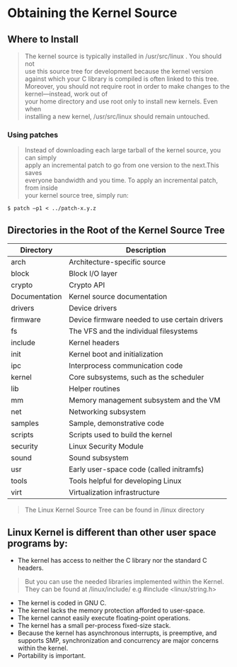 # Obtaining the Kernel Source                                                     

## Where to Install
> The kernel source is typically installed in /usr/src/linux . You should not      
> use this source tree for development because the kernel version against which 
> your C library is compiled is often linked to this tree. Moreover, you should 
> not require root in order to make changes to the kernel—instead, work out of  
> your home directory and use root only to install new kernels. Even when       
> installing a new kernel, /usr/src/linux should remain untouched.                 
                                                                                   
### Using patches                                                                  
> Instead of downloading each large tarball of the kernel source, you can simply   
> apply an incremental patch to go from one version to the next.This saves      
> everyone bandwidth and you time. To apply an incremental patch, from inside      
> your kernel source tree, simply run:                                          
```                                                                                
$ patch –p1 < ../patch-x.y.z  
```
## Directories in the Root of the Kernel Source Tree

Directory | Description
---------- | ----------
arch | Architecture-specific source
block | Block I/O layer
crypto | Crypto API
Documentation | Kernel source documentation
drivers | Device drivers
firmware | Device firmware needed to use certain drivers
fs | The VFS and the individual filesystems
include | Kernel headers
init | Kernel boot and initialization
ipc | Interprocess communication code
kernel | Core subsystems, such as the scheduler
lib | Helper routines
mm | Memory management subsystem and the VM
net | Networking subsystem
samples | Sample, demonstrative code
scripts | Scripts used to build the kernel
security | Linux Security Module
sound | Sound subsystem
usr | Early user-space code (called initramfs)
tools | Tools helpful for developing Linux
virt | Virtualization infrastructure

> The Linux Kernel Source Tree can be found in /linux directory

## Linux Kernel is different than other user space programs by:
* The kernel has access to neither the C library nor the standard C headers.
> But you can use the needed libraries implemented within the Kernel. They can
be found at /linux/include/
> e.g #include <linux/string.h>
* The kernel is coded in GNU C.
* The kernel lacks the memory protection afforded to user-space.
* The kernel cannot easily execute floating-point operations.
* The kernel has a small per-process fixed-size stack.
* Because the kernel has asynchronous interrupts, is preemptive, and supports SMP, 
synchronization and concurrency are major concerns within the kernel.
* Portability is important.
